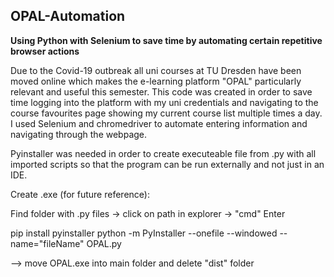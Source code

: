 ## OPAL-Automation

**Using Python with Selenium to save time by automating certain repetitive browser actions**

Due to the Covid-19 outbreak all uni courses at TU Dresden have been moved online which makes the e-learning platform "OPAL" particularly relevant and useful this semester. This code was created in order to save time logging into the platform with my uni credentials and navigating to the course favourites page showing my current course list multiple times a day. I used Selenium and chromedriver to automate entering information and navigating through the webpage.

Pyinstaller was needed in order to create executeable file from .py with all imported scripts so that the program can be run externally and not just in an IDE.

Create .exe (for future reference):

Find folder with .py files -> click on path in explorer -> "cmd" Enter

pip install pyinstaller
python -m PyInstaller --onefile --windowed --name="fileName" OPAL.py

--> move OPAL.exe into main folder and delete "dist" folder
